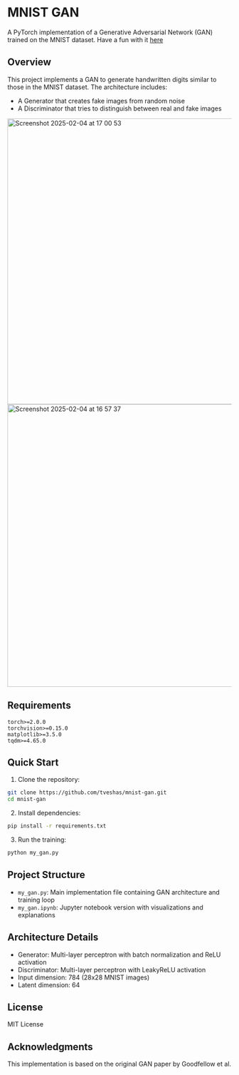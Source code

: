 # MNIST GAN

A PyTorch implementation of a Generative Adversarial Network (GAN) trained on the MNIST dataset.
Have a fun with it [here](https://colab.research.google.com/drive/1SHeU8KJmSJlIdsOKo5ax-zqChqS2iby6?usp=sharing)

## Overview
This project implements a GAN to generate handwritten digits similar to those in the MNIST dataset. The architecture includes:
- A Generator that creates fake images from random noise
- A Discriminator that tries to distinguish between real and fake images

<img width="641" alt="Screenshot 2025-02-04 at 17 00 53" src="https://github.com/user-attachments/assets/6e4f30f5-01dc-47ee-bd3b-d24f8708cd48" />
<img width="634" alt="Screenshot 2025-02-04 at 16 57 37" src="https://github.com/user-attachments/assets/83bd2a2e-2ebd-45f9-8aeb-112ff891ecec" />

## Requirements
```
torch>=2.0.0
torchvision>=0.15.0
matplotlib>=3.5.0
tqdm>=4.65.0
```

## Quick Start
1. Clone the repository:
```bash
git clone https://github.com/tveshas/mnist-gan.git
cd mnist-gan
```

2. Install dependencies:
```bash
pip install -r requirements.txt
```

3. Run the training:
```bash
python my_gan.py
```

## Project Structure
- `my_gan.py`: Main implementation file containing GAN architecture and training loop
- `my_gan.ipynb`: Jupyter notebook version with visualizations and explanations

## Architecture Details
- Generator: Multi-layer perceptron with batch normalization and ReLU activation
- Discriminator: Multi-layer perceptron with LeakyReLU activation
- Input dimension: 784 (28x28 MNIST images)
- Latent dimension: 64

## License
MIT License

## Acknowledgments
This implementation is based on the original GAN paper by Goodfellow et al.
